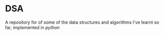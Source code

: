 # DSA
 A repository for of some of the data structures and algorithms I've learnt so far,  implemented in $python$

